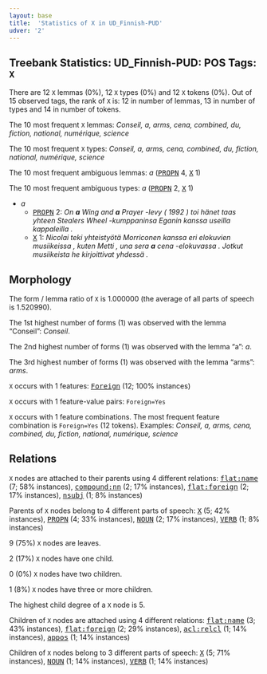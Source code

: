 ```yaml
---
layout: base
title:  'Statistics of X in UD_Finnish-PUD'
udver: '2'
---
```


## Treebank Statistics: UD_Finnish-PUD: POS Tags: `X`

There are 12 `X` lemmas (0%), 12 `X` types (0%) and 12 `X` tokens (0%).
Out of 15 observed tags, the rank of `X` is: 12 in number of lemmas, 13 in number of types and 14 in number of tokens.

The 10 most frequent `X` lemmas: <em>Conseil, a, arms, cena, combined, du, fiction, national, numérique, science</em>

The 10 most frequent `X` types:  <em>Conseil, a, arms, cena, combined, du, fiction, national, numérique, science</em>

The 10 most frequent ambiguous lemmas: <em>a</em> (<tt><a href="fi_pud-pos-PROPN.html">PROPN</a></tt> 4, <tt><a href="fi_pud-pos-X.html">X</a></tt> 1)

The 10 most frequent ambiguous types:  <em>a</em> (<tt><a href="fi_pud-pos-PROPN.html">PROPN</a></tt> 2, <tt><a href="fi_pud-pos-X.html">X</a></tt> 1)


* <em>a</em>
  * <tt><a href="fi_pud-pos-PROPN.html">PROPN</a></tt> 2: <em>On <b>a</b> Wing and <b>a</b> Prayer -levy ( 1992 ) toi hänet taas yhteen Stealers Wheel -kumppaninsa Eganin kanssa useilla kappaleilla .</em>
  * <tt><a href="fi_pud-pos-X.html">X</a></tt> 1: <em>Nicolai teki yhteistyötä Morriconen kanssa eri elokuvien musiikeissa , kuten Metti , una sera <b>a</b> cena -elokuvassa . Jotkut musiikeista he kirjoittivat yhdessä .</em>

## Morphology

The form / lemma ratio of `X` is 1.000000 (the average of all parts of speech is 1.520990).

The 1st highest number of forms (1) was observed with the lemma “Conseil”: <em>Conseil</em>.

The 2nd highest number of forms (1) was observed with the lemma “a”: <em>a</em>.

The 3rd highest number of forms (1) was observed with the lemma “arms”: <em>arms</em>.

`X` occurs with 1 features: <tt><a href="fi_pud-feat-Foreign.html">Foreign</a></tt> (12; 100% instances)

`X` occurs with 1 feature-value pairs: `Foreign=Yes`

`X` occurs with 1 feature combinations.
The most frequent feature combination is `Foreign=Yes` (12 tokens).
Examples: <em>Conseil, a, arms, cena, combined, du, fiction, national, numérique, science</em>


## Relations

`X` nodes are attached to their parents using 4 different relations: <tt><a href="fi_pud-dep-flat-name.html">flat:name</a></tt> (7; 58% instances), <tt><a href="fi_pud-dep-compound-nn.html">compound:nn</a></tt> (2; 17% instances), <tt><a href="fi_pud-dep-flat-foreign.html">flat:foreign</a></tt> (2; 17% instances), <tt><a href="fi_pud-dep-nsubj.html">nsubj</a></tt> (1; 8% instances)

Parents of `X` nodes belong to 4 different parts of speech: <tt><a href="fi_pud-pos-X.html">X</a></tt> (5; 42% instances), <tt><a href="fi_pud-pos-PROPN.html">PROPN</a></tt> (4; 33% instances), <tt><a href="fi_pud-pos-NOUN.html">NOUN</a></tt> (2; 17% instances), <tt><a href="fi_pud-pos-VERB.html">VERB</a></tt> (1; 8% instances)

9 (75%) `X` nodes are leaves.

2 (17%) `X` nodes have one child.

0 (0%) `X` nodes have two children.

1 (8%) `X` nodes have three or more children.

The highest child degree of a `X` node is 5.

Children of `X` nodes are attached using 4 different relations: <tt><a href="fi_pud-dep-flat-name.html">flat:name</a></tt> (3; 43% instances), <tt><a href="fi_pud-dep-flat-foreign.html">flat:foreign</a></tt> (2; 29% instances), <tt><a href="fi_pud-dep-acl-relcl.html">acl:relcl</a></tt> (1; 14% instances), <tt><a href="fi_pud-dep-appos.html">appos</a></tt> (1; 14% instances)

Children of `X` nodes belong to 3 different parts of speech: <tt><a href="fi_pud-pos-X.html">X</a></tt> (5; 71% instances), <tt><a href="fi_pud-pos-NOUN.html">NOUN</a></tt> (1; 14% instances), <tt><a href="fi_pud-pos-VERB.html">VERB</a></tt> (1; 14% instances)

